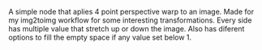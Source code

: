 A simple node that aplies 4 point perspective warp to an image. Made for my img2toimg workflow for some interesting transformations. Every side has multiple value that stretch up or down the image. Also has diferent options to fill the empty space if any value set below 1.
